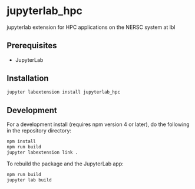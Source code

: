 # jupyterlab_hpc

jupyterlab extension for HPC applications on the NERSC system at lbl


## Prerequisites

* JupyterLab

## Installation

```bash
jupyter labextension install jupyterlab_hpc
```

## Development

For a development install (requires npm version 4 or later), do the following in the repository directory:

```bash
npm install
npm run build
jupyter labextension link .
```

To rebuild the package and the JupyterLab app:

```bash
npm run build
jupyter lab build
```

